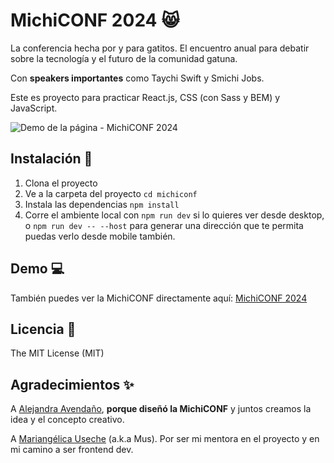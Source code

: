 # MichiCONF 2024 😸

La conferencia hecha por y para gatitos. El encuentro anual para debatir sobre la tecnología y el futuro de la comunidad gatuna.

Con **speakers importantes** como Taychi Swift y Smichi Jobs.

Este es proyecto para practicar React.js, CSS (con Sass y BEM) y JavaScript.

![Demo de la página - MichiCONF 2024](https://github.com/user-attachments/assets/a388ba93-f120-4f54-af6e-8a238190ee27)

## Instalación 🔨
1. Clona el proyecto
2. Ve a la carpeta del proyecto `cd michiconf`
3. Instala las dependencias `npm install`
4. Corre el ambiente local con `npm run dev` si lo quieres ver desde desktop, o `npm run dev -- --host` para generar una dirección que te permita puedas verlo desde mobile también.

## Demo 💻
También puedes ver la MichiCONF directamente aquí: [MichiCONF 2024](https://michiconf.netlify.app/)

## Licencia 🔑
The MIT License (MIT)

## Agradecimientos ✨
A [Alejandra Avendaño](https://www.linkedin.com/in/alejandragao/), **porque diseñó la MichiCONF** y juntos creamos la idea y el concepto creativo.

A [Mariangélica Useche](https://github.com/musartedev) (a.k.a Mus). Por ser mi mentora en el proyecto y en mi camino a ser frontend dev.